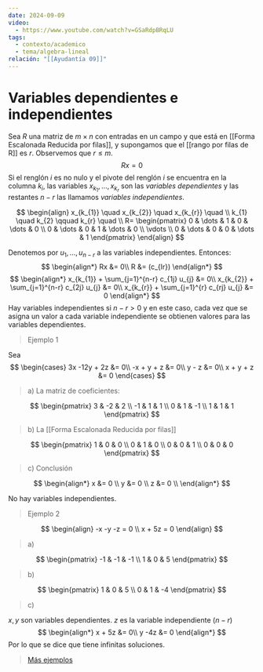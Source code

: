 ```yaml
---
date: 2024-09-09
video:
  - https://www.youtube.com/watch?v=GSaRdpBRqLU
tags:
  - contexto/academico
  - tema/algebra-lineal
relación: "[[Ayudantía 09]]"
---
```


# Variables dependientes e independientes

Sea $R$ una matriz de $m \times n$ con entradas en un campo y que está en [[Forma Escalonada Reducida por filas]], y supongamos que el [[rango por filas de R]] es $r$.
Observemos que $r \leq m$. 
$$
Rx = 0
$$
Si el renglón $i$ es no nulo y el pivote del renglón $i$ se encuentra en la columna $k_{i}$, las variables $x_{k_{1}},\dots, x_{k_{r}}$ son las *variables dependientes* y las restantes $n-r$ las llamamos *variables independientes*.

$$
\begin{align} 
x_{k_{1}} \quad x_{k_{2}} \quad x_{k_{r}} \quad \\
k_{1} \quad k_{2} \qquad k_{r} \quad \\
R=
\begin{pmatrix}
0  &  \dots & 1 & 0 & \dots & 0 \\
0 & \dots & 0 & 1 & \dots & 0 \\
\vdots \\
0 & \dots & 0 & 0 & \dots & 1
\end{pmatrix}
\end{align}
$$

Denotemos por $u_{1}, \dots, u_{n-r}$ a las variables independientes. 
Entonces:
$$
\begin{align*}
Rx &= 0\\
R &= (c_{lr})
\end{align*}
$$$$
\begin{align*}
x_{k_{1}} + \sum_{j=1}^{n-r} c_{1j} u_{j} &= 0\\
x_{k_{2}} + \sum_{j=1}^{n-r} c_{2j} u_{j} &= 0\\
x_{k_{r}} + \sum_{j=1}^{r} c_{rj} u_{j} &= 0
\end{align*}
$$
Hay variables independientes si $n-r > 0$ y en este caso, cada vez que se asigna un valor a cada variable independiente se obtienen valores para las variables dependientes. 

> Ejemplo 1

Sea 
$$
\begin{cases}
3x -12y + 2z &= 0\\
-x + y + z &= 0\\
y - z &= 0\\
x + y + z &= 0
\end{cases}
$$

> a) La matriz de coeficientes:

$$
\begin{pmatrix}
3 & -2 & 2 \\
-1 & 1 & 1 \\
0 & 1 & -1 \\
1 & 1 & 1
\end{pmatrix}
$$
> b) La [[Forma Escalonada Reducida por filas]]

$$
\begin{pmatrix}
1 & 0 & 0 \\
0 & 1 & 0 \\
0 & 0 & 1 \\
0 & 0 & 0
\end{pmatrix}
$$
> c) Conclusión 

$$
\begin{align*}
x &= 0 \\
y &= 0 \\
z &= 0 \\
\end{align*}
$$

No hay variables independientes.

> Ejemplo 2

$$
\begin{align}
-x -y -z = 0 \\
x + 5z = 0
\end{align}
$$
> a) 

$$
\begin{pmatrix}
-1 & -1 & -1 \\
1 & 0 & 5
\end{pmatrix}
$$
> b) 

$$
\begin{pmatrix}
1 & 0  & 5 \\
0 & 1 & -4
\end{pmatrix}
$$
> c) 

$x,y$ son variables dependientes. $z$ es la variable independiente ($n-r$)
$$
\begin{align*}
x + 5z &= 0\\
y -4z &= 0
\end{align*}
$$
Por lo que se dice que tiene infinitas soluciones. 

> [Más ejemplos](https://youtu.be/GSaRdpBRqLU?si=0tfr7BjvH5sMPMwb&t=2930)

